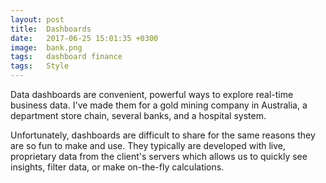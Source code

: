 ```yaml
---
layout: post
title:  Dashboards
date:   2017-06-25 15:01:35 +0300
image:  bank.png
tags:   dashboard finance
tags:   Style
---
```


Data dashboards are convenient, powerful ways to explore real-time business data. I've made them for a gold mining company in Australia, a department store chain, several banks, and a hospital system.

Unfortunately, dashboards are difficult to share for the same reasons they are so fun to make and use. They typically are developed with live, proprietary data from the client's servers which allows us to quickly see insights, filter data, or make on-the-fly calculations.

      
